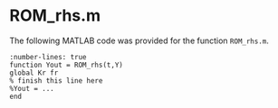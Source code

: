 # ROM_rhs.m

The following MATLAB code was provided for the function `ROM_rhs.m`.

```{code} matlab
:number-lines: true
function Yout = ROM_rhs(t,Y)
global Kr fr
% finish this line here
%Yout = ...
end
```